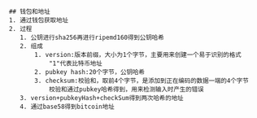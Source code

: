      ## 钱包和地址
     1. 通过钱包获取地址
     2. 过程
        1. 公钥进行sha256再进行ripemd160得到公钥哈希
        2. 组成
            1. version:版本前缀，大小为1个字节，主要用来创建一个易于识别的格式
                "1"代表比特币地址
            2. pubkey hash:20个字节，公钥哈希
            3. checksum:校验和，取前4个字节，是添加到正在编码的数据一端的4个字节
                校验和通过pubkey哈希得到，用来检测输入时产生的错误
        3. version+pubkeyHash+checkSum得到两次哈希的地址
        4. 通过base58得到bitcoin地址
